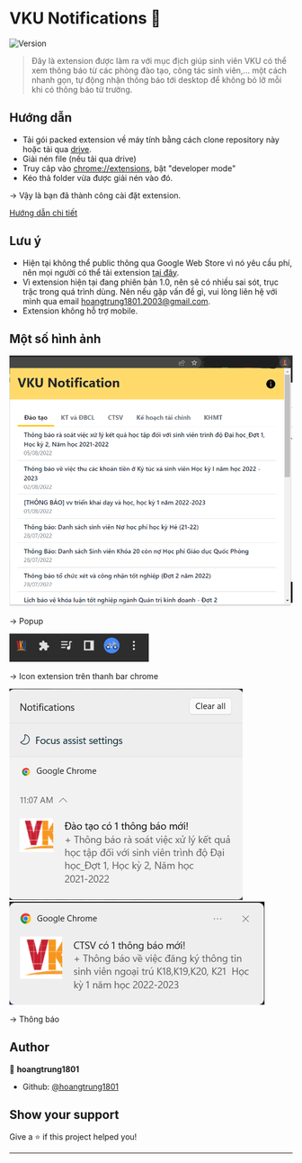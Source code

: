 # VKU Notifications 👋
![Version](https://img.shields.io/badge/version-1.0-blue.svg?cacheSeconds=2592000&style=for-the-badge)

> Đây là extension được làm ra với mục địch giúp sinh viên VKU có thể xem thông báo từ các phòng đào tạo, công tác sinh viên,... một cách nhanh gọn, tự động nhận thông báo tới desktop để không bỏ lỡ mỗi khi có thông báo từ trường.

## Hướng dẫn
+ Tải gói packed extension về máy tính bằng cách clone repository này hoặc tải qua [drive](https://drive.google.com/file/d/1fndPB_EP123bFovQ4se3FBtFUiIPnumY/view?usp=sharing).
+ Giải nén file (nếu tải qua drive)
+ Truy câp vào [chrome://extensions](chrome://extension), bật "developer mode"
+ Kéo thả folder vừa được giải nén vào đó.

→ Vậy là bạn đã thành công cài đặt extension.

[Hướng dẫn chi tiết](https://docs.google.com/document/d/1O2BxHBuod0sSGjswPo-0QCYIfZsZBVcIar_7K4bwYVs/edit?usp=sharing)
## Lưu ý

+ Hiện tại không thể public thông qua Google Web Store vì nó yêu cầu phí, nên mọi người có thể tải extension [tại đây](https://drive.google.com/file/d/1fndPB_EP123bFovQ4se3FBtFUiIPnumY/view?usp=sharing).
+ Vì extension hiện tại đang phiên bản 1.0, nên sẽ có nhiều sai sót, trục trặc trong quá trình dùng. Nên nếu gặp vấn đề gì, vui lòng liên hệ với mình qua email hoangtrung1801.2003@gmail.com.
+ Extension không hỗ trợ mobile.

## Một số hình ảnh
![image-4](./images/image-4.png)

→ Popup

![image-3](./images/image-3.png)

→ Icon extension trên thanh bar chrome

![image-1](./images/image-1.png)
![image-2](./images/image-2.png)

→ Thông báo



## Author

👤 **hoangtrung1801**

* Github: [@hoangtrung1801](https://github.com/hoangtrung1801)

## Show your support

Give a ⭐️ if this project helped you!


***
